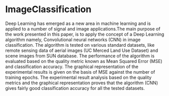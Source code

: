 # ImageClassification
Deep Learning has emerged as a new area in machine learning and is applied to a number of signal and image applications.The main purpose of the work presented in this paper, is to apply the concept of a Deep Learning algorithm namely, Convolutional neural networks (CNN) in image classification. The algorithm is tested on various standard datasets, like remote sensing data of aerial images (UC Merced Land Use Dataset) and scene images from SUN database. The performance of the algorithm is evaluated based on the quality metric known as Mean Squared Error (MSE) and classification accuracy. The graphical representation of the experimental results is given on the basis of MSE against the number of training epochs. The experimental result analysis based on the quality metrics and the graphical representation proves that the algorithm (CNN) gives fairly good classification accuracy for all the tested datasets.
